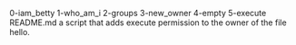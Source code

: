 0-iam_betty 1-who_am_i 2-groups 3-new_owner 4-empty 5-execute README.md  a script that adds execute permission to the owner of the file hello.
